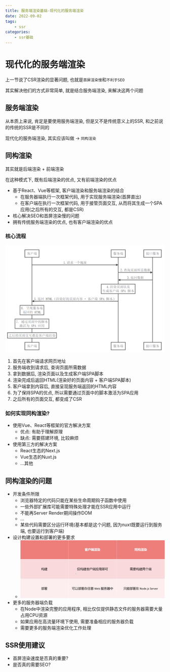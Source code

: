 ```yaml
---
title: 服务端渲染基础-现代化的服务端渲染
date: 2022-09-02
tags:
    - ssr
categories:
    - ssr基础
---
```


# 现代化的服务端渲染

上一节说了CSR渲染的显著问题, 也就是`首屏渲染慢`和`不利于SEO`

其实解决他们的方式非常简单, 就是结合服务端渲染, 来解决这两个问题

## 服务端渲染

从本质上来说, 肯定是要使用服务端渲染, 但是又不是传统意义上的SSR, 和之前说的传统的SSR是不同的

现代化的服务端渲染, 其实应该叫做 -> `同构渲染`

## 同构渲染

其实就是后端渲染 + 前端渲染

在这种模式下, 既有后端渲染的优点, 又有前端渲染的优点

+ 基于React、Vue等框架, 客户端渲染和服务端渲染的结合
  - 在服务器端执行一次框架代码, 用于实现服务端渲染(首屏直出)
  - 在客户端在执行一次框架代码, 用于接管页面交互, 从而将其生成一个SPA应用(之后所有的交互, 都是CSR)
+ 核心解决SEO和首屏渲染慢的问题
+ 拥有传统服务端渲染的优点, 也有客户端渲染的优点

### 核心流程

![同构渲染](./images/tonggou.png)

1. 首先在客户端请求网页地址
2. 服务端收到请求后, 查询页面所需数据
3. 拿到数据后, 渲染页面以及生成客户端SPA脚本
4. 渲染完成后返回HTML(渲染好的页面内容 + 客户端SPA脚本)
5. 客户端拿到内容后, 直接呈现服务端返回的HTML内容
6. 为了保持SPA的优点, 所以需要通过页面中的脚本激活为SPA应用
7. 之后所有的页面交互, 都变成了CSR

### 如何实现同构渲染?

+ 使用Vue、React等框架的官方解决方案
  - 优点: 有助于理解原理 
  - 缺点: 需要搭建环境, 比较麻烦
+ 使用第三方的解决方案
  - React生态的Next.js 
  - Vue生态的Nuxt.js
  - ...其他

## 同构渲染的问题

+ 开发条件所限
  - 浏览器特定的代码只能在某些生命周期钩子函数中使用
  - 一些外部扩展库可能需要特殊处理才能在SSR应用中运行
  - 不能再Server Render期间操作DOM
  - ...
  - 某些代码需要区分运行环境(基本都是这个问题, 因为nuxt既要运行到服务端, 也要运行到客户端)
+ 设计构建设置和部署的更多要求
  - ![SSR](./images/nuxt1.png)
+ 更多的服务器端负载
  - 在Node中渲染完整的应用程序, 相比仅仅提供静态文件的服务器需要大量占用CPU资源
  - 如果应用在高流量环境下使用, 需要准备相应的服务器负载
  - 需要更多的服务端渲染优化工作处理


## SSR使用建议

+ 首屏渲染速度是否真的重要?
+ 是否真的需要SEO?
